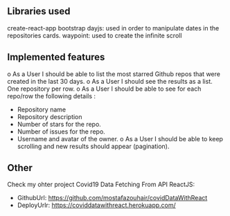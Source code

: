 

## Libraries used

create-react-app
bootstrap
dayjs: used in order to manipulate dates in the repositories cards.
waypoint: used to create the infinite scroll

## Implemented features

o As a User I should be able to list the most starred Github repos that were created in the last 30 days.
o As a User I should see the results as a list. One repository per row.
o As a User I should be able to see for each repo/row the following details :
  - Repository name
  - Repository description
  - Number of stars for the repo.
  - Number of issues for the repo.
  - Username and avatar of the owner.
o As a User I should be able to keep scrolling and new results should appear (pagination).

## Other

Check my ohter project Covid19 Data Fetching From API ReactJS:

  - GithubUrl: https://github.com/mostafazouhair/covidDataWithReact
  - DeployUrlr: https://coviddatawithreact.herokuapp.com/
